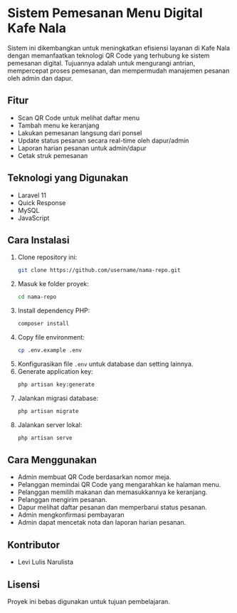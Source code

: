 # Sistem Pemesanan Menu Digital Kafe Nala

Sistem ini dikembangkan untuk meningkatkan efisiensi layanan di Kafe Nala dengan memanfaatkan teknologi QR Code yang terhubung ke
sistem pemesanan digital. Tujuannya adalah untuk mengurangi antrian, mempercepat proses pemesanan, dan mempermudah manajemen
pesanan oleh admin dan dapur.

## Fitur

-   Scan QR Code untuk melihat daftar menu
-   Tambah menu ke keranjang
-   Lakukan pemesanan langsung dari ponsel
-   Update status pesanan secara real-time oleh dapur/admin
-   Laporan harian pesanan untuk admin/dapur
-   Cetak struk pemesanan

## Teknologi yang Digunakan

-   Laravel 11
-   Quick Response
-   MySQL
-   JavaScript

## Cara Instalasi

1. Clone repository ini:
    ```bash
    git clone https://github.com/username/nama-repo.git
    ```
2. Masuk ke folder proyek:
    ```bash
    cd nama-repo
    ```
3. Install dependency PHP:
    ```bash
    composer install
    ```
4. Copy file environment:
    ```bash
    cp .env.example .env
    ```
5. Konfigurasikan file `.env` untuk database dan setting lainnya.
6. Generate application key:
    ```bash
    php artisan key:generate
    ```
7. Jalankan migrasi database:
    ```bash
    php artisan migrate
    ```
8. Jalankan server lokal:
    ```bash
    php artisan serve
    ```

## Cara Menggunakan

-   Admin membuat QR Code berdasarkan nomor meja.
-   Pelanggan memindai QR Code yang mengarahkan ke halaman menu.
-   Pelanggan memilih makanan dan memasukkannya ke keranjang.
-   Pelanggan mengirim pesanan.
-   Dapur melihat daftar pesanan dan memperbarui status pesanan.
-   Admin mengkonfirmasi pembayaran
-   Admin dapat mencetak nota dan laporan harian pesanan.

## Kontributor

-   Levi Lulis Narulista

## Lisensi

Proyek ini bebas digunakan untuk tujuan pembelajaran.
